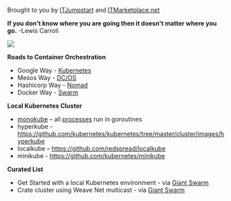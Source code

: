 Brought to you by [ITJumpstart](https://itjumpstart.wordpress.com/containers) and [ITMarketplace.net](http://itmarketplace.net)

 **If you don't know where you are going then it doesn't matter where you go.** -Lewis Carroll
 
 <img src="https://itjumpstart.files.wordpress.com/2016/06/roads.jpg">
 
 **Roads to Container Orchestration**
 
 - Google Way - [Kubernetes](http://kubernetes.io)
 - Mesos Way - [DC/OS](https://mesosphere.com)
 - Hashicorp Way - [Nomad](https://www.nomadproject.io)
 - Docker Way - [Swarm](https://github.com/docker/swarm)

**Local Kubernetes Cluster**

- [monokube](https://github.com/polvi/monokube) – all [processes](https://corekube.com/2016/03/11/kubecon-london-2016-day-2) run in goroutines
- hyperkube - https://github.com/kubernetes/kubernetes/tree/master/cluster/images/hyperkube
- localkube – https://github.com/redspread/localkube
- minikube - https://github.com/kubernetes/minikube

**Curated List**

- Get Started with a local Kubernetes environment - via [Giant Swarm](https://blog.giantswarm.io/getting-started-with-a-local-kubernetes-environment/)
- Crate cluster using Weave Net multicast - via [Giant Swarm](https://blog.giantswarm.io/deploy-elastic-high-availability-sql-cluster-crate-weave)
